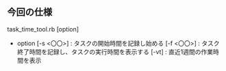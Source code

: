 ## 今回の仕様
task_time_tool.rb [option]
- option
    [-s <〇〇>] : タスクの開始時間を記録し始める
    [-f <〇〇>] : タスク終了時間を記録し、タスクの実行時間を表示する
    [-vt] : 直近1週間の作業時間を表示


